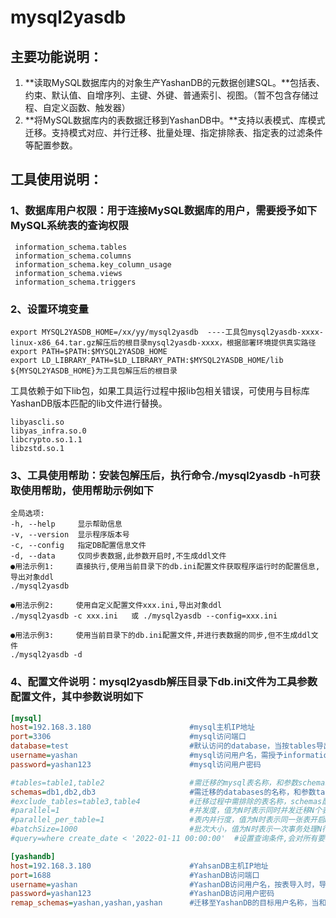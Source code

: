 # mysql2yasdb

## **主要功能说明：**

1. **读取MySQL数据库内的对象生产YashanDB的元数据创建SQL。**包括表、约束、默认值、自增序列、主键、外键、普通索引、视图。（暂不包含存储过程、自定义函数、触发器）
2. **将MySQL数据库内的表数据迁移到YashanDB中。**支持以表模式、库模式迁移。支持模式对应、并行迁移、批量处理、指定排除表、指定表的过滤条件等配置参数。

## **工具使用说明：**

### 1、数据库用户权限：用于连接MySQL数据库的用户，需要授予如下MySQL系统表的查询权限

```mysql
 information_schema.tables
 information_schema.columns
 information_schema.key_column_usage
 information_schema.views
 information_schema.triggers
```

### 2、设置环境变量

```shell
export MYSQL2YASDB_HOME=/xx/yy/mysql2yasdb  ----工具包mysql2yasdb-xxxx-linux-x86_64.tar.gz解压后的根目录mysql2yasdb-xxxx，根据部署环境提供真实路径
export PATH=$PATH:$MYSQL2YASDB_HOME
export LD_LIBRARY_PATH=$LD_LIBRARY_PATH:$MYSQL2YASDB_HOME/lib ${MYSQL2YASDB_HOME}为工具包解压后的根目录
```

​工具依赖于如下lib包，如果工具运行过程中报lib包相关错误，可使用与目标库YashanDB版本匹配的lib文件进行替换。

```linux
libyascli.so
libyas_infra.so.0
libcrypto.so.1.1
libzstd.so.1
```

### 3、工具使用帮助：安装包解压后，执行命令./mysql2yasdb -h可获取使用帮助，使用帮助示例如下

```shell
全局选项:
-h, --help     显示帮助信息
-v, --version  显示程序版本号
-c, --config   指定DB配置信息文件
-d, --data     仅同步表数据,此参数开启时,不生成ddl文件
●用法示例1:     直接执行,使用当前目录下的db.ini配置文件获取程序运行时的配置信息,导出对象ddl
./mysql2yasdb 

●用法示例2:     使用自定义配置文件xxx.ini,导出对象ddl
./mysql2yasdb -c xxx.ini   或 ./mysql2yasdb --config=xxx.ini

●用法示例3:     使用当前目录下的db.ini配置文件,并进行表数据的同步,但不生成ddl文件
./mysql2yasdb -d
```

### 4、配置文件说明：mysql2yasdb解压目录下db.ini文件为工具参数配置文件，其中参数说明如下

```ini
[mysql]
host=192.168.3.180                      #mysql主机IP地址
port=3306                               #mysql访问端口
database=test                           #默认访问的database，当按tables导出时,导出此database下面的表
username=yashan                         #mysql访问用户名，需授予information_schema下相关系统表访问权限
password=yashan123                      #mysql访问用户密码

#tables=table1,table2                   #需迁移的mysql表名称，和参数schemas不能同时配置
schemas=db1,db2,db3                     #需迁移的databases的名称，和参数tables不能同时配置
#exclude_tables=table3,table4           #迁移过程中需排除的表名称，schemas配置多个时，多个schemas下面的此名称的表都不导出/数据同步
#parallel=1                             #并发度，值为N时表示同时并发迁移N个表，表较多时建议加大此参数可以提升速度,默认值1，取值范围[1-8]
#parallel_per_table=1                   #表内并行度，值为N时表示同一张表开启N个并行同步数据，表较大时建议加大此参数可以提升,默认值1，取值范围[1-8]
#batchSize=1000                         #批次大小，值为N时表示一次事务处理N行数据，默认值1000
#query=where create_date < '2022-01-11 00:00:00'  #设置查询条件,会对所有要同步的表都加上此条件

[yashandb]
host=192.168.3.180                      #YahsanDB主机IP地址
port=1688                               #YashanDB访问端口
username=yashan                         #YashanDB访问用户名，按表导入时，导入到此用户下
password=yashan123                      #YashanDB访问用户密码
remap_schemas=yashan,yashan,yashan      #迁移至YashanDB的目标用户名称，当和参数schemas一起配置时，它的值需要和参数schemas的值一一对应，schemas第N个值对应到remap_schemas第N个值。当和tables一起配置时，只取remap_schemas的第一个值, 当想要将yashandb用户定义为小写的时候需要时用反引号包裹, e.g:`"user1","user2"`


```
